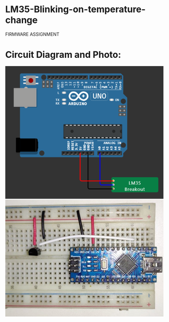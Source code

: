 # LM35-Blinking-on-temperature-change
FIRMWARE ASSIGNMENT

Circuit Diagram and Photo:
==================
<img src="https://github.com/Sunil531999/LM35_Blinking_on_temperature_change/blob/master/circuit%20diagram.png" width="500">
<img src="https://github.com/Sunil531999/LM35_Blinking_on_temperature_change/blob/master/photo.jpg" width="500">
